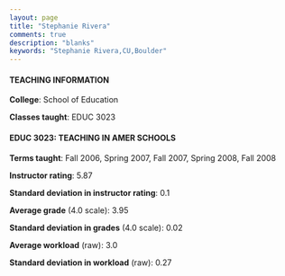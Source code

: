 ```yaml
---
layout: page
title: "Stephanie Rivera" 
comments: true
description: "blanks"
keywords: "Stephanie Rivera,CU,Boulder"
---
```

<head>
<script src="https://ajax.googleapis.com/ajax/libs/jquery/2.1.3/jquery.min.js"></script>
<script src="https://dl.dropboxusercontent.com/s/pc42nxpaw1ea4o9/highcharts.js?dl=0"></script>
<!-- <script src="../assets/js/highcharts.js"></script> -->
<style type="text/css">@font-face {
	font-family: "Bebas Neue";
	src: url(https://www.filehosting.org/file/details/544349/BebasNeue Regular.otf) format("opentype");
	}
	h1.Bebas { 
		font-family: "Bebas Neue", Verdana, Tahoma;
	}
</style>
</head>
	   
#### TEACHING INFORMATION

**College**: School of Education

**Classes taught**: EDUC 3023

#### EDUC 3023: TEACHING IN AMER SCHOOLS

**Terms taught**: Fall 2006, Spring 2007, Fall 2007, Spring 2008, Fall 2008

**Instructor rating**: 5.87

**Standard deviation in instructor rating**: 0.1

**Average grade** (4.0 scale): 3.95

**Standard deviation in grades** (4.0 scale): 0.02

**Average workload** (raw): 3.0

**Standard deviation in workload** (raw): 0.27

